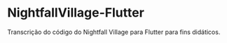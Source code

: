 # NightfallVillage-Flutter
Transcrição do código do Nightfall Village para Flutter para fins didáticos.
